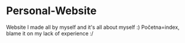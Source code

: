 # Personal-Website
Website I made all by myself and it's all about myself :)
Početna=index, blame it on my lack of experience :/
